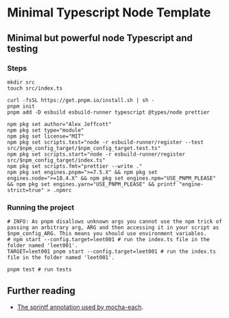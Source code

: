 # Minimal Typescript Node Template

## Minimal but powerful node Typescript and testing

### Steps

```shell
mkdir src
touch src/index.ts

curl -fsSL https://get.pnpm.io/install.sh | sh -
pnpm init
pnpm add -D esbuild esbuild-runner typescript @types/node prettier

npm pkg set author="Alex Jeffcott"
npm pkg set type="module"
npm pkg set license="MIT"
npm pkg set scripts.test="node -r esbuild-runner/register --test src/$npm_config_target/$npm_config_target.test.ts"
npm pkg set scripts.start="node -r esbuild-runner/register src/$npm_config_target/index.ts"
npm pkg set scripts.fmt="prettier --write ."
npm pkg set engines.pnpm=">=7.5.X" && npm pkg set engines.node=">=18.4.X" && npm pkg set engines.npm="USE_PNPM_PLEASE" && npm pkg set engines.yarn="USE_PNPM_PLEASE" && printf "engine-strict=true" > .npmrc
```

### Running the project

```shell
# INFO: As pnpm disallows unknown args you cannot use the npm trick of passing an arbitrary arg, ARG and then accessing it in your script as $npm_config_ARG. This means you should use environment variables.
# npm start --config.target=leet001 # run the index.ts file in the folder named 'leet001'.
TARGET=leet001 pnpm start --config.target=leet001 # run the index.ts file in the folder named 'leet001'.

pnpm test # run tests
```

## Further reading

- [The sprintf annotation used by mocha-each](https://github.com/alexei/sprintf.js).